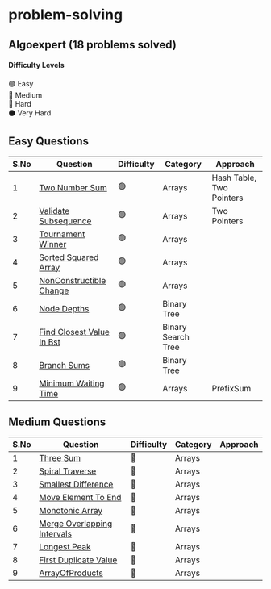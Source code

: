 # problem-solving



## Algoexpert (18 problems solved)
#### Difficulty Levels

🟢  Easy  
🔵  Medium  
🔴  Hard  
⚫️  Very Hard

## Easy Questions

|S.No| Question                                                                          | Difficulty | Category             | Approach                 |
|----| --------------------------------------------------------------------------------- | ---------- | -------------------- | ------------------------ |
| 1 | [Two Number Sum]()                                         | 🟢         | Arrays               | Hash Table, Two Pointers |
| 2 | [Validate Subsequence](src/main/java/dev/nirmaljeffrey/problemsolving/algoexpert/easy/ValidateSubsequence.java) | 🟢 | Arrays| Two Pointers|
| 3 | [Tournament Winner](src/main/java/dev/nirmaljeffrey/problemsolving/algoexpert/easy/TournamentWinner.java) | 🟢 | Arrays| |
| 4 | [Sorted Squared Array](src/main/java/dev/nirmaljeffrey/problemsolving/algoexpert/easy/SortedSquaredArray.java) | 🟢 | Arrays| |
| 5 | [NonConstructible Change](src/main/java/dev/nirmaljeffrey/problemsolving/algoexpert/easy/NonConstructibleChange.java) | 🟢 | Arrays| |
| 6 | [Node Depths](src/main/java/dev/nirmaljeffrey/problemsolving/algoexpert/easy/NodeDepths.java) | 🟢 | Binary Tree| |
| 7 | [Find Closest Value In Bst](src/main/java/dev/nirmaljeffrey/problemsolving/algoexpert/easy/FindClosestValueInBst.java) | 🟢 | Binary Search Tree| |
| 8 | [Branch Sums](src/main/java/dev/nirmaljeffrey/problemsolving/algoexpert/easy/BranchSums.java) | 🟢 | Binary Tree| |
| 9 | [Minimum Waiting Time](src/main/java/dev/nirmaljeffrey/problemsolving/algoexpert/easy/MinimumWaitingTime.java) | 🟢 | Arrays| PrefixSum|




## Medium Questions

|S.No| Question                                                                          | Difficulty | Category             | Approach                 |
|----| --------------------------------------------------------------------------------- | ---------- | -------------------- | ------------------------ |
| 1 | [Three Sum](src/main/java/dev/nirmaljeffrey/problemsolving/algoexpert/medium/ThreeSum.java)|🔵 | Arrays| |
| 2 | [Spiral Traverse](src/main/java/dev/nirmaljeffrey/problemsolving/algoexpert/medium/SpiralTraverse.java)|🔵  | Arrays| |
| 3 | [Smallest Difference](src/main/java/dev/nirmaljeffrey/problemsolving/algoexpert/medium/SmallestDifference.java)|🔵 | Arrays| |
| 4 | [Move Element To End](src/main/java/dev/nirmaljeffrey/problemsolving/algoexpert/medium/MoveElementToEnd.java)| 🔵  | Arrays| |
| 5 | [Monotonic Array](src/main/java/dev/nirmaljeffrey/problemsolving/algoexpert/medium/MonotonicArray.java)|🔵 | Arrays| |
| 6 | [Merge Overlapping Intervals](src/main/java/dev/nirmaljeffrey/problemsolving/algoexpert/medium/MergeOverlappingIntervals.java)|🔵 | Arrays| |
| 7 | [Longest Peak](src/main/java/dev/nirmaljeffrey/problemsolving/algoexpert/medium/LongestPeak.java)|🔵  | Arrays| |
| 8 | [First Duplicate Value](src/main/java/dev/nirmaljeffrey/problemsolving/algoexpert/medium/FirstDuplicateValue.java)|🔵 | Arrays| |
| 9 | [ArrayOfProducts](src/main/java/dev/nirmaljeffrey/problemsolving/algoexpert/medium/ArrayOfProducts.java)|🔵 | Arrays| |
